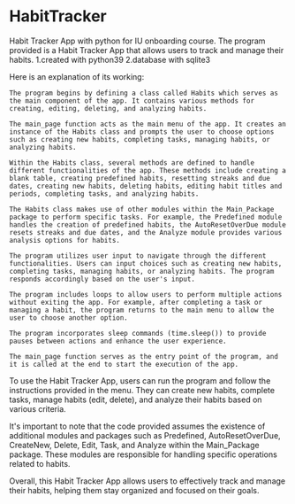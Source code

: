 # HabitTracker
Habit Tracker App with python for IU onboarding course.
The program provided is a Habit Tracker App that allows users to track and manage their habits. 
1.created with python39
2.database with sqlite3

Here is an explanation of its working:

    The program begins by defining a class called Habits which serves as the main component of the app. It contains various methods for creating, editing, deleting, and analyzing habits.

    The main_page function acts as the main menu of the app. It creates an instance of the Habits class and prompts the user to choose options such as creating new habits, completing tasks, managing habits, or analyzing habits.

    Within the Habits class, several methods are defined to handle different functionalities of the app. These methods include creating a blank table, creating predefined habits, resetting streaks and due dates, creating new habits, deleting habits, editing habit titles and periods, completing tasks, and analyzing habits.

    The Habits class makes use of other modules within the Main_Package package to perform specific tasks. For example, the Predefined module handles the creation of predefined habits, the AutoResetOverDue module resets streaks and due dates, and the Analyze module provides various analysis options for habits.

    The program utilizes user input to navigate through the different functionalities. Users can input choices such as creating new habits, completing tasks, managing habits, or analyzing habits. The program responds accordingly based on the user's input.

    The program includes loops to allow users to perform multiple actions without exiting the app. For example, after completing a task or managing a habit, the program returns to the main menu to allow the user to choose another option.

    The program incorporates sleep commands (time.sleep()) to provide pauses between actions and enhance the user experience.

    The main_page function serves as the entry point of the program, and it is called at the end to start the execution of the app.

To use the Habit Tracker App, users can run the program and follow the instructions provided in the menu. They can create new habits, complete tasks, manage habits (edit, delete), and analyze their habits based on various criteria.

It's important to note that the code provided assumes the existence of additional modules and packages such as Predefined, AutoResetOverDue, CreateNew, Delete, Edit, Task, and Analyze within the Main_Package package. These modules are responsible for handling specific operations related to habits.

Overall, this Habit Tracker App allows users to effectively track and manage their habits, helping them stay organized and focused on their goals.
